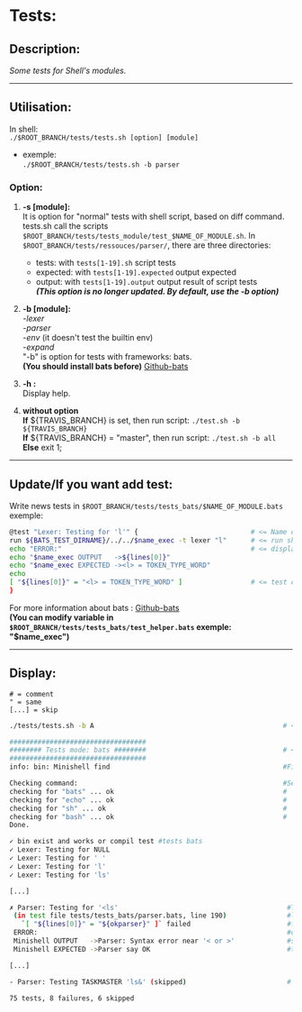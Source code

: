 # Tests:  
## Description:
*Some tests for Shell's modules.*  
------- --
## Utilisation:
In shell:  
`./$ROOT_BRANCH/tests/tests.sh [option] [module]`  
* exemple:  
      `./$ROOT_BRANCH/tests/tests.sh -b parser`

### Option:
  1. __-s [module]:__  
    It is option for "normal" tests with shell script, based on diff command. tests.sh call the scripts `$ROOT_BRANCH/tests/tests_module/test_$NAME_OF_MODULE.sh`. In `$ROOT_BRANCH/tests/ressouces/parser/`, there are three directories:
        * tests: with `tests[1-19].sh` script tests
        * expected: with `tests[1-19].expected` output expected
        * output: with `tests[1-19].output` output result of script tests    
__*(This option is no longer updated. By default, use the -b option)*__

  2. __-b [module]:__  
      -*lexer*  
      -*parser*  
      -*env* (it doesn't test the builtin env)  
      -*expand*  
  "-b" is option for tests with frameworks: bats.  
  __(You should install bats before)__ [Github-bats](https://github.com/sstephenson/bats)

  3. __-h :__  
   Display help.

  4. __without option__  
    __If__ ${TRAVIS_BRANCH} is set, then run script: `./test.sh -b ${TRAVIS_BRANCH}`  
    __If__ ${TRAVIS_BRANCH} = "master", then run script: `./test.sh -b all`  
    __Else__ exit 1;
 --------------
  ## Update/If you want add test:
  Write news tests in `$ROOT_BRANCH/tests/tests_bats/$NAME_OF_MODULE.bats`  
  exemple:  
  ```bash
  @test "Lexer: Testing for 'l'" {                            # <= Name of test  
  run ${BATS_TEST_DIRNAME}/../../$name_exec -t lexer "l"      # <= run shell  
  echo "ERROR:"                                               # <= display only when tests fail  
  echo "$name_exec OUTPUT   ->${lines[0]}"  
  echo "$name_exec EXPECTED -><l> = TOKEN_TYPE_WORD"  
  echo  
  [ "${lines[0]}" = "<l> = TOKEN_TYPE_WORD" ]                 # <= test conditon  
}
```
For more information about bats : [Github-bats](https://github.com/sstephenson/bats)  
  __(You can modify variable in `$ROOT_BRANCH/tests/tests_bats/test_helper.bats` exemple: "$name_exec")__

 --------------
  ## Display:
  ```
  # = comment
  " = same
  [...] = skip
  ```
  ```bash
  ./tests/tests.sh -b A                                               # <= run script

##################################   
######## Tests mode: bats ########                                  # <= with option -b it is bats tests
##################################
 info: bin: Minishell find                                           #First check if exec exist

Checking command:                                                   #Second: check dependency
checking for "bats" ... ok                                          #         "
checking for "echo" ... ok                                          #         "
checking for "sh" ... ok                                            #         "
checking for "bash" ... ok                                          #         "
Done.

 ✓ bin exist and works or compil test #tests bats
 ✓ Lexer: Testing for NULL
 ✓ Lexer: Testing for ' '
 ✓ Lexer: Testing for 'l'
 ✓ Lexer: Testing for 'ls'

  [...]

 ✗ Parser: Testing for '<ls'                                          #Test fail
   (in test file tests/tests_bats/parser.bats, line 190)               #line,fle
     `[ "${lines[0]}" = "${okparser}" ]` failed                        #fail condition
   ERROR:                                                              #output error
   Minishell OUTPUT   ->Parser: Syntax error near '< or >'             #shell output
   Minishell EXPECTED ->Parser say OK                                  #test expected

  [...]

 - Parser: Testing TASKMASTER 'ls&' (skipped)                         #  skip test

75 tests, 8 failures, 6 skipped
```
